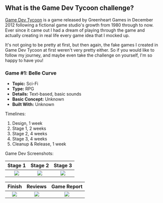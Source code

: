 ## What is the Game Dev Tycoon challenge?

[Game Dev Tycoon](https://store.steampowered.com/app/239820/Game_Dev_Tycoon/) is a game released by Greenheart Games in December 2012 following a fictional game studio's growth from 1980 through to now. Ever since it came out I had a dream of playing through the game and actually creating in real life every game idea that I mocked up.

It's not going to be pretty at first, but then again, the fake games I created in Game Dev Tycoon at first weren't very pretty either. So if you would like to follow my journey, and maybe even take the challenge on yourself, I'm so happy to have you!

### Game #1: Belle Curve

* **Topic:** Sci-Fi
* **Type:** RPG
* **Details:** Text-based, basic sounds
* **Basic Concept:** Unknown
* **Built With:** Unknown

Timelines:
1. Design, 1 week
2. Stage 1, 2 weeks
3. Stage 2, 4 weeks
4. Stage 3, 4 weeks
5. Cleanup & Release, 1 week

Game Dev Screenshots:

Stage 1 | Stage 2 | Stage 3
:------:|:-------:|:-------:
<img src="/assets/belle_curve/M1W2Step_1.png" /> | <img src="/assets/belle_curve/M1W4Step_2.png" /> | <img src="/assets/belle_curve/M2W3Step_3.png" />

Finish | Reviews | Game Report
:-----:|:-------:|:-----------:
<img src="/assets/belle_curve/M3W3Finish.png" /> | <img src="/assets/belle_curve/M3W4Reviews.png" /> | <img src="/assets/belle_curve/M4W4Game_Report.png" />
